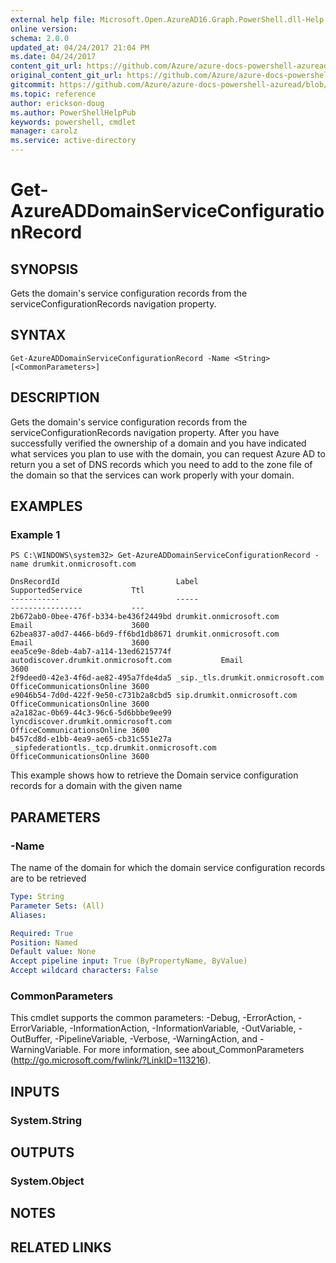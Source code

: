```yaml
---
external help file: Microsoft.Open.AzureAD16.Graph.PowerShell.dll-Help.xml
online version:
schema: 2.0.0
updated_at: 04/24/2017 21:04 PM
ms.date: 04/24/2017
content_git_url: https://github.com/Azure/azure-docs-powershell-azuread/blob/master/Azure%20AD%20Cmdlets/AzureAD/v2.1/Get-AzureADDomainServiceConfigurationRecord.md
original_content_git_url: https://github.com/Azure/azure-docs-powershell-azuread/blob/master/Azure%20AD%20Cmdlets/AzureAD/v2.1/Get-AzureADDomainServiceConfigurationRecord.md
gitcommit: https://github.com/Azure/azure-docs-powershell-azuread/blob/58dbfa14efee8bd6121cb76044ff15751eaab5bc
ms.topic: reference
author: erickson-doug
ms.author: PowerShellHelpPub
keywords: powershell, cmdlet
manager: carolz
ms.service: active-directory
---
```


# Get-AzureADDomainServiceConfigurationRecord

## SYNOPSIS
Gets the domain's service configuration records from the serviceConfigurationRecords navigation property.

## SYNTAX

```
Get-AzureADDomainServiceConfigurationRecord -Name <String> [<CommonParameters>]
```

## DESCRIPTION
Gets the domain's service configuration records from the serviceConfigurationRecords navigation property. 
After you have successfully verified the ownership of a domain and you have indicated what services you plan to use with the domain, you can request Azure AD to return you a set of DNS records which you need to add to the zone file of the domain so that the services can work properly with your domain.

## EXAMPLES

### Example 1
```
PS C:\WINDOWS\system32> Get-AzureADDomainServiceConfigurationRecord -name drumkit.onmicrosoft.com

DnsRecordId                          Label                                          SupportedService           Ttl
-----------                          -----                                          ----------------           ---
2b672ab0-0bee-476f-b334-be436f2449bd drumkit.onmicrosoft.com                        Email                      3600
62bea837-a0d7-4466-b6d9-ff6bd1db8671 drumkit.onmicrosoft.com                        Email                      3600
eea5ce9e-8deb-4ab7-a114-13ed6215774f autodiscover.drumkit.onmicrosoft.com           Email                      3600
2f9deed0-42e3-4f6d-ae82-495a7fde4da5 _sip._tls.drumkit.onmicrosoft.com              OfficeCommunicationsOnline 3600
e9046b54-7d0d-422f-9e50-c731b2a8cbd5 sip.drumkit.onmicrosoft.com                    OfficeCommunicationsOnline 3600
a2a182ac-0b69-44c3-96c6-5d6bbbe9ee99 lyncdiscover.drumkit.onmicrosoft.com           OfficeCommunicationsOnline 3600
b457cd8d-e1bb-4ea9-ae65-cb31c551e27a _sipfederationtls._tcp.drumkit.onmicrosoft.com OfficeCommunicationsOnline 3600
```

This example shows how to retrieve the Domain service configuration records for a domain with the given name

## PARAMETERS

### -Name
The name of the domain for which the domain service configuration records are to be retrieved

```yaml
Type: String
Parameter Sets: (All)
Aliases: 

Required: True
Position: Named
Default value: None
Accept pipeline input: True (ByPropertyName, ByValue)
Accept wildcard characters: False
```

### CommonParameters
This cmdlet supports the common parameters: -Debug, -ErrorAction, -ErrorVariable, -InformationAction, -InformationVariable, -OutVariable, -OutBuffer, -PipelineVariable, -Verbose, -WarningAction, and -WarningVariable. For more information, see about_CommonParameters (http://go.microsoft.com/fwlink/?LinkID=113216).

## INPUTS

### System.String

## OUTPUTS

### System.Object

## NOTES

## RELATED LINKS

